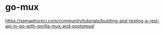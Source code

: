 # go-mux
https://semaphoreci.com/community/tutorials/building-and-testing-a-rest-api-in-go-with-gorilla-mux-and-postgresql
